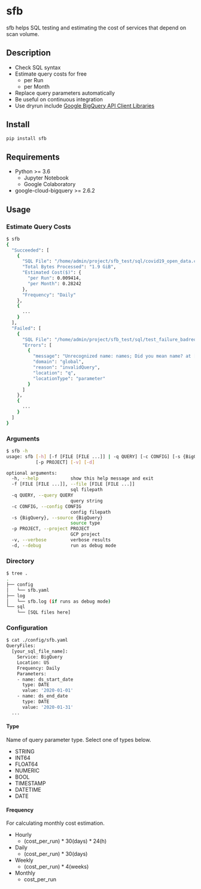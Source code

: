# sfb

sfb helps SQL testing and estimating the cost of services that depend on scan volume.

## Description

- Check SQL syntax
- Estimate query costs for free
    - per Run
    - per Month
- Replace query parameters automatically
- Be useful on continuous integration
- Use dryrun include [Google BigQuery API Client Libraries](https://cloud.google.com/bigquery/docs/reference/libraries)

## Install

```sh
pip install sfb
```

## Requirements

- Python >= 3.6
    - Jupyter Notebook
    - Google Colaboratory
- google-cloud-bigquery >= 2.6.2

## Usage

### Estimate Query Costs

```sh
$ sfb
{
  "Succeeded": [
    {
      "SQL File": "/home/admin/project/sfb_test/sql/covid19_open_data.covid19_open_data.sql",
      "Total Bytes Processed": "1.9 GiB",
      "Estimated Cost($)": {
        "per Run": 0.009414,
        "per Month": 0.28242
      },
      "Frequency": "Daily"
    },
    {
      ...
    }
  ],
  "Failed": [
    {
      "SQL File": "/home/admin/project/sfb_test/sql/test_failure_badrequest_01.sql",
      "Errors": [
        {
          "message": "Unrecognized name: names; Did you mean name? at [9:5]",
          "domain": "global",
          "reason": "invalidQuery",
          "location": "q",
          "locationType": "parameter"
        }
      ]
    },
    {
      ...
    }
  ]
}
```

### Arguments

```sh
$ sfb -h
usage: sfb [-h] [-f [FILE [FILE ...]] | -q QUERY] [-c CONFIG] [-s {BigQuery}]
           [-p PROJECT] [-v] [-d]

optional arguments:
  -h, --help            show this help message and exit
  -f [FILE [FILE ...]], --file [FILE [FILE ...]]
                        sql filepath
  -q QUERY, --query QUERY
                        query string
  -c CONFIG, --config CONFIG
                        config filepath
  -s {BigQuery}, --source {BigQuery}
                        source type
  -p PROJECT, --project PROJECT
                        GCP project
  -v, --verbose         verbose results
  -d, --debug           run as debug mode
```

### Directory

```sh
$ tree .
.
├── config
│   └── sfb.yaml
├── log
│   └── sfb.log (if runs as debug mode)
└── sql
    └── [SQL files here]
```

### Configuration

```sh
$ cat ./config/sfb.yaml
QueryFiles:
  [your_sql_file_name]:
    Service: BigQuery
    Location: US
    Frequency: Daily
    Parameters:
    - name: ds_start_date
      type: DATE
      value: '2020-01-01'
    - name: ds_end_date
      type: DATE
      value: '2020-01-31'
  ...
```

#### Type

Name of query parameter type. Select one of types below.

- STRING
- INT64
- FLOAT64
- NUMERIC
- BOOL
- TIMESTAMP
- DATETIME
- DATE

#### Frequency

For calculating monthly cost estimation.

- Hourly
    - (cost_per_run) * 30(days) * 24(h)
- Daily
    - (cost_per_run) * 30(days)
- Weekly
    - (cost_per_run) * 4(weeks)
- Monthly
    - cost_per_run

